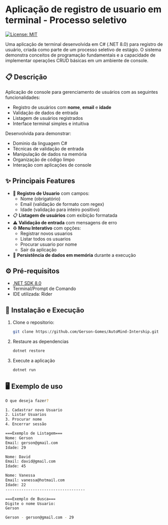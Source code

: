 # Aplicação de registro de usuario em terminal - Processo seletivo 

[![License: MIT](https://img.shields.io/badge/License-MIT-yellow.svg)](https://opensource.org/licenses/MIT)

Uma aplicação de terminal desenvolvida em C# (.NET 8.0) para registro de usuário, criada como parte de um processo seletivo de estágio. O sistema demonstra conceitos de programação fundamentais e a capacidade de implementar operações CRUD básicas em um ambiente de console.

## 📋 Descrição

Aplicação de console para gerenciamento de usuários com as seguintes funcionalidades:
- Registro de usuários com **nome**, **email** e **idade**
- Validação de dados de entrada
- Listagem de usuários registrados
- Interface terminal simples e intuitiva

Desenvolvida para demonstrar:
- Dominio da linguagem C#
- Técnicas de validação de entrada
- Manipulação de dados na memória
- Organização de código limpo
- Interação com aplicações de console

## ✨ Principais Features

- 📝 **Registro de Usuario** com campos:
  - Nome (obrigatório)
  - Email (validação de formato com regex)
  - Idade (validação para inteiro positivo)
- 📋 **Listagem de usuários** com exibição formatada
- ⚠️ **Validação de entrada** com mensagens de erro
- ♻️ **Menu Interativo** com opções:
  - Registrar novos usuarios
  - Listar todos os usuarios
  - Procurar usuario por nome
  - Sair da aplicação
- 💾 **Persistência de dados em memória** durante a execução

## ⚙️ Pré-requisitos

- [.NET SDK 8.0](https://dotnet.microsoft.com/download/dotnet/8.0)
- Terminal/Prompt de Comando
- IDE utilizada: Rider
  
## 🚀 Instalação e Execução

1. Clone o repositorio:
   ```bash
   git clone https://github.com/Gerson-Gomes/AutoMind-Intership.git

2. Restaure as dependencias
   ```bash
   dotnet restore
3. Execute a aplicação
   ```bash
   dotnet run


## 🖥️ Exemplo de uso
```bash
O que deseja fazer?

1. Cadastrar novo Usuario
2. Listar Usuarios
3. Procurar nome
4. Encerrar sessão

===Exemplo de Listagem===
Nome: Gerson
Email: gerson@gmail.com
Idade: 29

Nome: David
Email: david@gmail.com
Idade: 45

Nome: Vanessa
Email: vanessa@hotmail.com
Idade: 22
-----------------------------------

===Exemplo de Busca===
Digite o nome Usuario:
Gerson

Gerson - gerson@gmail.com - 29




